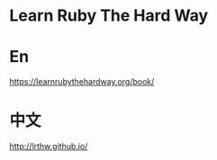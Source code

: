 # Learn Ruby The Hard Way

# En

https://learnrubythehardway.org/book/

# 中文

http://lrthw.github.io/

